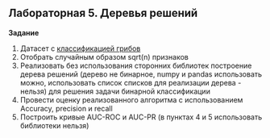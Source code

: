 ## Лабораторная 5. Деревья решений

**Задание**

1. Датасет с [классификацией грибов](https://archive.ics.uci.edu/ml/datasets/Mushroom)
2. Отобрать случайным образом sqrt(n) признаков
3. Реализовать без использования сторонних библиотек построение дерева решений  (дерево не бинарное, numpy и pandas использовать можно, использовать список списков  для реализации  дерева - нельзя) для решения задачи бинарной классификации 
4. Провести оценку реализованного алгоритма с использованием Accuracy, precision и recall
5. Построить кривые AUC-ROC и AUC-PR (в пунктах 4 и 5 использовать библиотеки нельзя)
